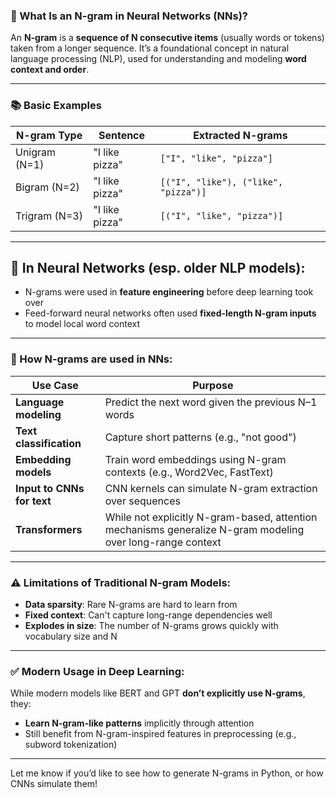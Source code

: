 ### 🧠 What Is an **N-gram** in Neural Networks (NNs)?

An **N-gram** is a **sequence of N consecutive items** (usually words or tokens) taken from a longer sequence. It’s a foundational concept in natural language processing (NLP), used for understanding and modeling **word context and order**.

---

### 📚 Basic Examples

| N-gram Type   | Sentence       | Extracted N-grams                    |
| ------------- | -------------- | ------------------------------------ |
| Unigram (N=1) | "I like pizza" | `["I", "like", "pizza"]`             |
| Bigram (N=2)  | "I like pizza" | `[("I", "like"), ("like", "pizza")]` |
| Trigram (N=3) | "I like pizza" | `[("I", "like", "pizza")]`           |

---

## 🔧 In Neural Networks (esp. older NLP models):

* N-grams were used in **feature engineering** before deep learning took over
* Feed-forward neural networks often used **fixed-length N-gram inputs** to model local word context

---

### 🧠 How N-grams are used in NNs:

| Use Case                   | Purpose                                                                                                    |
| -------------------------- | ---------------------------------------------------------------------------------------------------------- |
| **Language modeling**      | Predict the next word given the previous N–1 words                                                         |
| **Text classification**    | Capture short patterns (e.g., "not good")                                                                  |
| **Embedding models**       | Train word embeddings using N-gram contexts (e.g., Word2Vec, FastText)                                     |
| **Input to CNNs for text** | CNN kernels can simulate N-gram extraction over sequences                                                  |
| **Transformers**           | While not explicitly N-gram-based, attention mechanisms generalize N-gram modeling over long-range context |

---

### ⚠️ Limitations of Traditional N-gram Models:

* **Data sparsity**: Rare N-grams are hard to learn from
* **Fixed context**: Can't capture long-range dependencies well
* **Explodes in size**: The number of N-grams grows quickly with vocabulary size and N

---

### ✅ Modern Usage in Deep Learning:

While modern models like BERT and GPT **don’t explicitly use N-grams**, they:

* **Learn N-gram-like patterns** implicitly through attention
* Still benefit from N-gram-inspired features in preprocessing (e.g., subword tokenization)

---

Let me know if you’d like to see how to generate N-grams in Python, or how CNNs simulate them!

